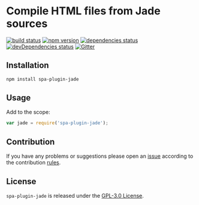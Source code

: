 Compile HTML files from Jade sources
====================================

[![build status](https://img.shields.io/travis/spasdk/plugin-jade.svg?style=flat-square)](https://travis-ci.org/spasdk/plugin-jade)
[![npm version](https://img.shields.io/npm/v/spa-plugin-jade.svg?style=flat-square)](https://www.npmjs.com/package/spa-plugin-jade)
[![dependencies status](https://img.shields.io/david/spasdk/plugin-jade.svg?style=flat-square)](https://david-dm.org/spasdk/plugin-jade)
[![devDependencies status](https://img.shields.io/david/dev/spasdk/plugin-jade.svg?style=flat-square)](https://david-dm.org/spasdk/plugin-jade?type=dev)
[![Gitter](https://img.shields.io/badge/gitter-join%20chat-blue.svg?style=flat-square)](https://gitter.im/DarkPark/spasdk)


## Installation ##

```bash
npm install spa-plugin-jade
```


## Usage ##

Add to the scope:

```js
var jade = require('spa-plugin-jade');
```


## Contribution ##

If you have any problems or suggestions please open an [issue](https://github.com/spasdk/plugin-jade/issues)
according to the contribution [rules](.github/contributing.md).


## License ##

`spa-plugin-jade` is released under the [GPL-3.0 License](http://opensource.org/licenses/GPL-3.0).
